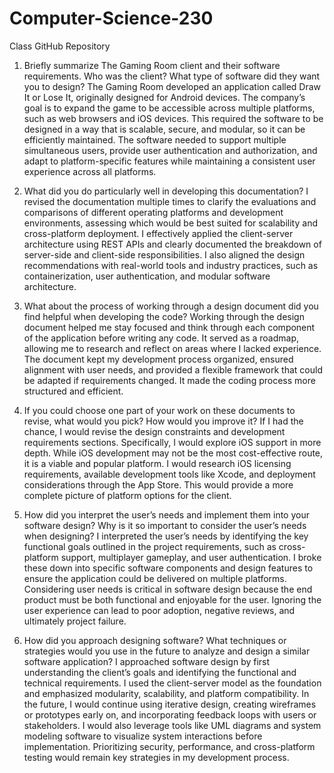 # Computer-Science-230
Class GitHub Repository
1. Briefly summarize The Gaming Room client and their software requirements. Who was the client? What type of software did they want you to design?
  The Gaming Room developed an application called Draw It or Lose It, originally designed for Android devices. The company’s goal is to expand the game to be accessible across multiple platforms, such as web browsers and iOS devices. This required the software to be designed in a way that is scalable, secure, and modular, so it can be efficiently maintained. The software needed to support multiple simultaneous users, provide user authentication and authorization, and adapt to platform-specific features while maintaining a consistent user experience across all platforms.

2. What did you do particularly well in developing this documentation?
  I revised the documentation multiple times to clarify the evaluations and comparisons of different operating platforms and development environments, assessing which would be best suited for scalability and cross-platform deployment. I effectively applied the client-server architecture using REST APIs and clearly documented the breakdown of server-side and client-side responsibilities. I also aligned the design recommendations with real-world tools and industry practices, such as containerization, user authentication, and modular software architecture.

3. What about the process of working through a design document did you find helpful when developing the code?
  Working through the design document helped me stay focused and think through each component of the application before writing any code. It served as a roadmap, allowing me to research and reflect on areas where I lacked experience. The document kept my development process organized, ensured alignment with user needs, and provided a flexible framework that could be adapted if requirements changed. It made the coding process more structured and efficient.

4. If you could choose one part of your work on these documents to revise, what would you pick? How would you improve it?
  If I had the chance, I would revise the design constraints and development requirements sections. Specifically, I would explore iOS support in more depth. While iOS development may not be the most cost-effective route, it is a viable and popular platform. I would research iOS licensing requirements, available development tools like Xcode, and deployment considerations through the App Store. This would provide a more complete picture of platform options for the client.

5. How did you interpret the user’s needs and implement them into your software design? Why is it so important to consider the user’s needs when designing?
  I interpreted the user’s needs by identifying the key functional goals outlined in the project requirements, such as cross-platform support, multiplayer gameplay, and user authentication. I broke these down into specific software components and design features to ensure the application could be delivered on multiple platforms. Considering user needs is critical in software design because the end product must be both functional and enjoyable for the user. Ignoring the user experience can lead to poor adoption, negative reviews, and ultimately project failure. 

6. How did you approach designing software? What techniques or strategies would you use in the future to analyze and design a similar software application?
  I approached software design by first understanding the client’s goals and identifying the functional and technical requirements. I used the client-server model as the foundation and emphasized modularity, scalability, and platform compatibility. In the future, I would continue using iterative design, creating wireframes or prototypes early on, and incorporating feedback loops with users or stakeholders. I would also leverage tools like UML diagrams and system modeling software to visualize system interactions before implementation. Prioritizing security, performance, and cross-platform testing would remain key strategies in my development process.

